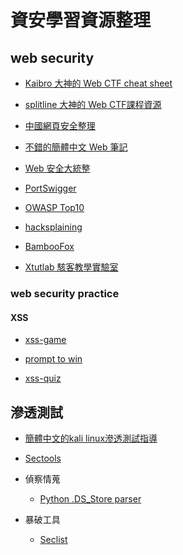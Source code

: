 # 資安學習資源整理

## web security

- [Kaibro 大神的 Web CTF cheat sheet](https://github.com/w181496/Web-CTF-Cheatsheet)

- [splitline 大神的 Web CTF課程資源](https://github.com/splitline/How-to-Hack-Websites)

- [中國網頁安全整理](https://github.com/CHYbeta/Web-Security-Learning)

- [不錯的簡體中文 Web 筆記](https://websec.readthedocs.io/zh/latest/index.html)

- [Web 安全大統整](https://github.com/qazbnm456/awesome-web-security)

- [PortSwigger](https://portswigger.net/web-security)

- [OWASP Top10](https://owasp.org/www-project-top-ten/)

- [hacksplaining](https://www.hacksplaining.com/)

- [BambooFox](https://bamboofox.cs.nctu.edu.tw/)

- [Xtutlab 駭客教學實驗室](https://xtutlab.blogspot.com/2019/?m=1)


### web security practice

#### XSS
- [xss-game](https://xss-game.appspot.com/)

- [prompt to win](http://prompt.ml/0)

- [xss-quiz](https://xss-quiz.int21h.jp/)

## 滲透測試

- [簡體中文的kali linux滲透測試指導](https://wizardforcel.gitbooks.io/daxueba-kali-linux-tutorial/content/31.html)

- [Sectools](https://sectools.tw/)

- 偵察情蒐
  - [Python .DS_Store parser](https://github.com/gehaxelt/Python-dsstore)

- 暴破工具
  - [Seclist](https://github.com/danielmiessler/SecLists)
